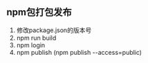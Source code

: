 ## npm包打包发布
1. 修改package.json的版本号
2. npm run build
3. npm login
4. npm publish (npm publish --access=public)

